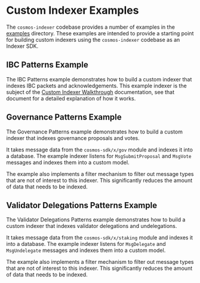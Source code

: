 # Custom Indexer Examples

The `cosmos-indexer` codebase provides a number of examples in the [examples](https://github.com/DefiantLabs/cosmos-indexer/tree/main/examples) directory. These examples are intended to provide a starting point for building custom indexers using the `cosmos-indexer` codebase as an Indexer SDK.

## IBC Patterns Example

The IBC Patterns example demonstrates how to build a custom indexer that indexes IBC packets and acknowledgements. This example indexer is the subject of the [Custom Indexer Walkthrough](./custom_indexer_walkthrough.md) documentation, see that document for a detailed explanation of how it works.

## Governance Patterns Example

The Governance Patterns example demonstrates how to build a custom indexer that indexes governance proposals and votes.

It takes message data from the `cosmos-sdk/x/gov` module and indexes it into a database. The example indexer listens for `MsgSubmitProposal` and `MsgVote` messages and indexes them into a custom model.

The example also implements a filter mechanism to filter out message types that are not of interest to this indexer. This significantly reduces the amount of data that needs to be indexed.

## Validator Delegations Patterns Example

The Validator Delegations Patterns example demonstrates how to build a custom indexer that indexes validator delegations and undelegations.

It takes message data from the `cosmos-sdk/x/staking` module and indexes it into a database. The example indexer listens for `MsgDelegate` and `MsgUndelegate` messages and indexes them into a custom model.

The example also implements a filter mechanism to filter out message types that are not of interest to this indexer. This significantly reduces the amount of data that needs to be indexed.
